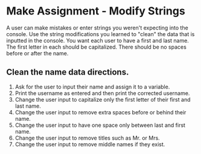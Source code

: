 # Make Assignment - Modify Strings

A user can make mistakes or enter strings you weren't expecting into the console. Use the string modifications you learned to "clean" the data that is inputted in the console. You want each user to have a first and last name. The first letter in each should be capitalized. There should be no spaces before or after the name.

## Clean the name data directions.
1. Ask for the user to input their name and assign it to a variable.
2. Print the username as entered and then print the corrected username. 
3. Change the user input to capitalize only the first letter of their first and last name.
4. Change the user input to remove extra spaces before or behind their name.
5. Change the user input to have one space only between last and first name.
6. Change the user input to remove titles such as Mr. or Mrs.
7. Change the user input to remove middle names if they exist.